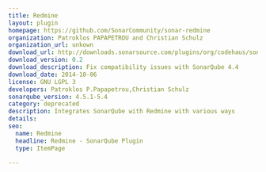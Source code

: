 ```yaml
---
title: Redmine
layout: plugin
homepage: https://github.com/SonarCommunity/sonar-redmine
organization: Patroklos PAPAPETROU and Christian Schulz
organization_url: unkown
download_url: http://downloads.sonarsource.com/plugins/org/codehaus/sonar-plugins/sonar-redmine-plugin/0.2/sonar-redmine-plugin-0.2.jar
download_version: 0.2
download_description: Fix compatibility issues with SonarQube 4.4
download_date: 2014-10-06
license: GNU LGPL 3
developers: Patroklos P.Papapetrou,Christian Schulz
sonarqube_version: 4.5.1-5.4
category: deprecated
description: Integrates SonarQube with Redmine with various ways
details: 
seo: 
  name: Redmine
  headline: Redmine - SonarQube Plugin
  type: ItemPage

---
```

